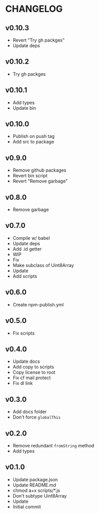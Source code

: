 # CHANGELOG

## v0.10.3
- Revert "Try gh packges"
- Update deps

## v0.10.2
- Try gh packges

## v0.10.1
- Add types
- Update bin

## v0.10.0
- Publish on push tag
- Add src to package

## v0.9.0
- Remove github packages
- Revert bin script
- Revert "Remove garbage"

## v0.8.0
- Remove garbage

## v0.7.0
- Compile w/ babel
- Update deps
- Add .id getter
- WIP
- Fix
- Make subclass of Uint8Array
- Update
- Add scripts

## v0.6.0
* Create npm-publish.yml

## v0.5.0
* Fix scripts

## v0.4.0
* Update docs
* Add copy to scripts
* Copy license to root
* Fix cf mail protect
* Fix dl link

## v0.3.0
* Add docs folder
* Don't force `globalThis`

## v0.2.0
* Remove redundant `fromString` method
* Add types

## v0.1.0
* Update package.json
* Update README.md
* chmod a+x scripts/*.js
* Don't subtype Uint8Array
* Update
* Initial commit